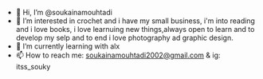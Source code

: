 - 👋 Hi, I’m @soukainamouhtadi
- 👀 I’m interested in crochet and i have my small business, i'm into reading and i love books, i love learnuing new things,always open to learn and to develop my selp and to end i love photography ad graphic design.
- 🌱 I’m currently learning with alx 
- 📫 How to reach me: soukainamouhtadi2002@gmail.com & ig: itss_souky
<!---
soukainamouhtadi/soukainamouhtadi is a ✨ special ✨ repository because its `README.md` (this file) appears on your GitHub profile.
You can click the Preview link to take a look at your changes.
--->
